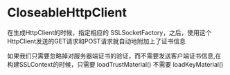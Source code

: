 # CloseableHttpClient
在生成HttpClient的时候，指定相应的 SSLSocketFactory，之后，使用这个HttpClient发送的GET请求和POST请求就自动地附加上了证书信息

如果我们只需要忽略掉对服务器端证书的验证，而不需要发送客户端证书信息,在构建SSLContext的时候，只需要 loadTrustMaterial() 不需要 loadKeyMaterial()
